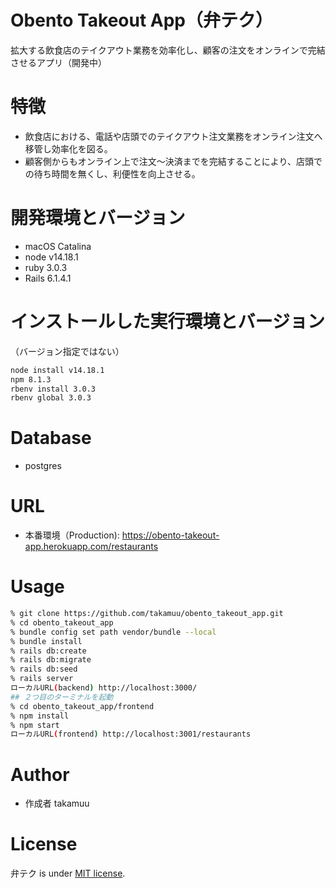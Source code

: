 # Obento Takeout App（弁テク）

拡大する飲食店のテイクアウト業務を効率化し、顧客の注文をオンラインで完結させるアプリ（開発中）

# 特徴

- 飲食店における、電話や店頭でのテイクアウト注文業務をオンライン注文へ移管し効率化を図る。
- 顧客側からもオンライン上で注文〜決済までを完結することにより、店頭での待ち時間を無くし、利便性を向上させる。

# 開発環境とバージョン

- macOS Catalina
- node v14.18.1
- ruby 3.0.3
- Rails 6.1.4.1

# インストールした実行環境とバージョン

（バージョン指定ではない）

```zsh
node install v14.18.1
npm 8.1.3
rbenv install 3.0.3
rbenv global 3.0.3
```

# Database

- postgres

# URL

- 本番環境（Production): https://obento-takeout-app.herokuapp.com/restaurants

# Usage

```zsh
% git clone https://github.com/takamuu/obento_takeout_app.git
% cd obento_takeout_app
% bundle config set path vendor/bundle --local
% bundle install
% rails db:create
% rails db:migrate
% rails db:seed
% rails server
ローカルURL(backend) http://localhost:3000/
## ２つ目のターミナルを起動
% cd obento_takeout_app/frontend
% npm install
% npm start
ローカルURL(frontend) http://localhost:3001/restaurants
```

# Author

- 作成者 takamuu

# License

弁テク is under [MIT license](https://en.wikipedia.org/wiki/MIT_License).
